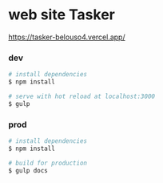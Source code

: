 # web site Tasker

https://tasker-belouso4.vercel.app/

### dev

```bash
# install dependencies
$ npm install

# serve with hot reload at localhost:3000
$ gulp
```

### prod

```bash
# install dependencies
$ npm install

# build for production
$ gulp docs
```